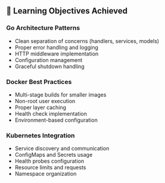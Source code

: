
## 🏫 Learning Objectives Achieved

### Go Architecture Patterns
- Clean separation of concerns (handlers, services, models)
- Proper error handling and logging
- HTTP middleware implementation
- Configuration management
- Graceful shutdown handling

### Docker Best Practices
- Multi-stage builds for smaller images
- Non-root user execution
- Proper layer caching
- Health check implementation
- Environment-based configuration

### Kubernetes Integration
- Service discovery and communication
- ConfigMaps and Secrets usage
- Health probes configuration
- Resource limits and requests
- Namespace organization